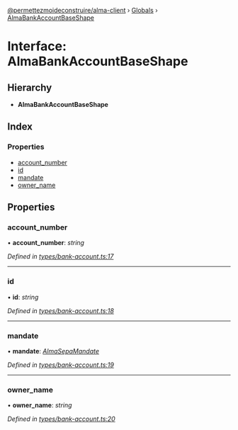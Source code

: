 [@permettezmoideconstruire/alma-client](../README.md) › [Globals](../globals.md) › [AlmaBankAccountBaseShape](almabankaccountbaseshape.md)

# Interface: AlmaBankAccountBaseShape

## Hierarchy

* **AlmaBankAccountBaseShape**

## Index

### Properties

* [account_number](almabankaccountbaseshape.md#account_number)
* [id](almabankaccountbaseshape.md#id)
* [mandate](almabankaccountbaseshape.md#mandate)
* [owner_name](almabankaccountbaseshape.md#owner_name)

## Properties

###  account_number

• **account_number**: *string*

*Defined in [types/bank-account.ts:17](https://github.com/permettez-moi-de-construire/alma-client/blob/23f101f/src/types/bank-account.ts#L17)*

___

###  id

• **id**: *string*

*Defined in [types/bank-account.ts:18](https://github.com/permettez-moi-de-construire/alma-client/blob/23f101f/src/types/bank-account.ts#L18)*

___

###  mandate

• **mandate**: *[AlmaSepaMandate](../globals.md#almasepamandate)*

*Defined in [types/bank-account.ts:19](https://github.com/permettez-moi-de-construire/alma-client/blob/23f101f/src/types/bank-account.ts#L19)*

___

###  owner_name

• **owner_name**: *string*

*Defined in [types/bank-account.ts:20](https://github.com/permettez-moi-de-construire/alma-client/blob/23f101f/src/types/bank-account.ts#L20)*
